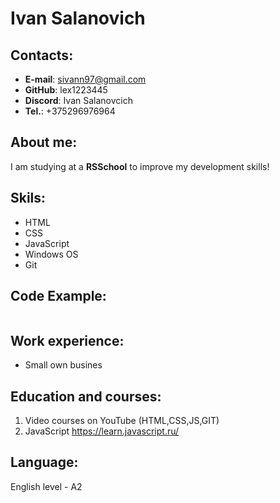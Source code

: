 # Ivan Salanovich
## Contacts:
* **E-mail**: sivann97@gmail.com
* **GitHub**: lex1223445
* **Discord**: Ivan Salanovcich
* **Tel.**: +375296976964
## About me:
I am studying at a **RSSchool** to improve my development skills!
## Skils:
* HTML
* CSS
* JavaScript
* Windows OS
* Git
## Code Example:
```
```
## Work experience:
* Small own busines
## Education and courses:
1. Video courses on YouTube (HTML,CSS,JS,GIT)
2. JavaScript https://learn.javascript.ru/
## Language:
English level - A2
